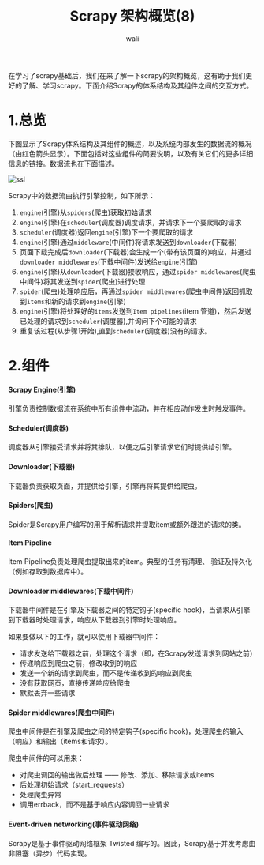 ﻿---
layout: post
title: Scrapy 架构概览(8) #标题
tagline: Feed exports
category: python      #分类
author: wali    #作者
tag: Scrapy     #标签
ghurl:        #github url
ghurl_zip:   #github zip下载
comments: true

post_nav: ["1.总览","2.组件"] 
group_tag: Scrapy 1.7
---

在学习了scrapy基础后，我们在来了解一下scrapy的架构概览，这有助于我们更好的了解、学习scrapy。下面介绍Scrapy的体系结构及其组件之间的交互方式。

# 1.总览

下图显示了Scrapy体系结构及其组件的概述，以及系统内部发生的数据流的概况（由红色箭头显示）。下面包括对这些组件的简要说明，以及有关它们的更多详细信息的链接。数据流也在下面描述。

![ssl](https://raw.githubusercontent.com/walidream/blogimage/master/waliblogImage/python/python_22.png)


Scrapy中的数据流由执行引擎控制，如下所示：
1. `engine`(引擎)从`spiders`(爬虫)获取初始请求
2. `engine`(引擎)在`scheduler`(调度器)调度请求，并请求下一个要爬取的请求
3. `scheduler`(调度器)返回`engine`(引擎)下一个要爬取的请求
4. `engine`(引擎)通过`middleware`(中间件)将请求发送到`downloader`(下载器)
5. 页面下载完成后`downloader`(下载器)会生成一个(带有该页面的)响应，并通过`downloader middlewares`(下载中间件)发送给`engine`(引擎)
6. `engine`(引擎)从`downloader`(下载器)接收响应，通过`spider middlewares`(爬虫中间件)将其发送到`spider`(爬虫)进行处理
7. `spider`(爬虫)处理响应后，再通过`spider middlewares`(爬虫中间件)返回抓取到`items`和新的请求到`engine`(引擎)
8. `engine`(引擎)将处理好的`items`发送到`Item pipelines`(item 管道)，然后发送已处理的请求到`scheduler`(调度器),并询问下个可能的请求
9. 重复该过程(从步骤1开始),直到`scheduler`(调度器)没有的请求。


# 2.组件

#### Scrapy Engine(引擎)

引擎负责控制数据流在系统中所有组件中流动，并在相应动作发生时触发事件。

#### Scheduler(调度器)

调度器从引擎接受请求并将其排队，以便之后引擎请求它们时提供给引擎。

#### Downloader(下载器)

下载器负责获取页面，并提供给引擎，引擎再将其提供给爬虫。


#### Spiders(爬虫)

Spider是Scrapy用户编写的用于解析请求并提取item或额外跟进的请求的类。

#### Item Pipeline

Item Pipeline负责处理爬虫提取出来的item。典型的任务有清理、 验证及持久化（例如存取到数据库中）。

#### Downloader middlewares(下载中间件)

下载器中间件是在引擎及下载器之间的特定钩子(specific hook)，当请求从引擎到下载器时处理请求，响应从下载器到引擎时处理响应。

如果要做以下的工作，就可以使用下载器中间件：
- 请求发送给下载器之前，处理这个请求（即，在Scrapy发送请求到网站之前）
- 传递响应到爬虫之前，修改收到的响应
- 发送一个新的请求到爬虫，而不是传递收到的响应到爬虫
- 没有获取网页，直接传递响应给爬虫
- 默默丢弃一些请求


#### Spider middlewares(爬虫中间件)

爬虫中间件是在引擎及爬虫之间的特定钩子(specific hook)，处理爬虫的输入（响应）和输出（items和请求）。

爬虫中间件的可以用来：
- 对爬虫调回的输出做后处理 —— 修改、添加、移除请求或items
- 后处理初始请求（start_requests）
- 处理爬虫异常
- 调用errback，而不是基于响应内容调回一些请求

#### Event-driven networking(事件驱动网络)

Scrapy是基于事件驱动网络框架 Twisted 编写的。因此，Scrapy基于并发考虑由非阻塞（异步）代码实现。











